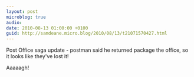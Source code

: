 ```yaml
---
layout: post
microblog: true
audio: 
date: 2010-08-13 01:00:00 +0100
guid: http://samdeane.micro.blog/2010/08/13/t21071570427.html
---
```

Post Office saga update - postman said he returned package the office, so it looks like they've lost it! 

Aaaaagh!
